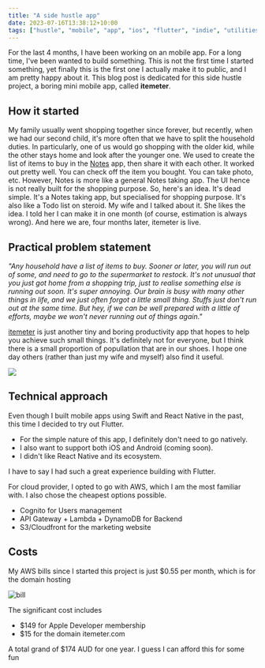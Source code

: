 ```yaml
---
title: "A side hustle app"
date: 2023-07-16T13:38:12+10:00
tags: ["hustle", "mobile", "app", "ios", "flutter", "indie", "utilities", "shopping", "saving"]
---
```


For the last 4 months, I have been working on an mobile app. For a long time, I've been wanted to build something. This is not the first time I started something, yet finally this is the first one I actually make it to public, and I am pretty happy about it. This blog post is dedicated for this side hustle project, a boring mini mobile app, called **itemeter**.

## How it started

My family usually went shopping together since forever, but recently, when we had our second child, it's more often that we have to split the household duties. In particularly, one of us would go shopping with the older kid, while the other stays home and look after the younger one. We used to create the list of items to buy in the [Notes](https://apps.apple.com/us/app/notes/id1110145109) app, then share it with each other. It worked out pretty well. You can check off the item you bought. You can take photo, etc. However, Notes is more like a general Notes taking app. The UI hence is not really built for the shopping purpose. So, here's an idea. It's dead simple. It's a Notes taking app, but specialised for shopping purpose. It's also like a Todo list on steroid. My wife and I talked about it. She likes the idea. I told her I can make it in one month (of course, estimation is always wrong). And here we are, four months later, itemeter is live.

## Practical problem statement

_"Any household have a list of items to buy. Sooner or later, you will run out of some, and need to go to the supermarket to restock. It's not unusual that you just got home from a shopping trip, just to realise something else is running out soon. It's super annoying. Our brain is busy with many other things in life, and we just often forgot a little small thing. Stuffs just don't run out at the same time. But hey, if we can be well prepared with a little of efforts, maybe we won't never running out of things again."_

[itemeter](https://itemeter.com) is just another tiny and boring productivity app that hopes to help you achieve such small things. It's definitely not for everyone, but I think there is a small proportion of popullation that are in our shoes. I hope one day others (rather than just my wife and myself) also find it useful.

![](/website.png)

## Technical approach

Even though I built mobile apps using Swift and React Native in the past, this time I decided to try out Flutter. 
- For the simple nature of this app, I definitely don't need to go natively.
- I also want to support both iOS and Android (coming soon).
- I didn't like React Native and its ecosystem.

I have to say I had such a great experience building with Flutter.

For cloud provider, I opted to go with AWS, which I am the most familiar with. I also chose the cheapest options possible.
- Cognito for Users management
- API Gateway + Lambda + DynamoDB for Backend
- S3/Cloudfront for the marketing website

## Costs

My AWS bills since I started this project is just $0.55 per month, which is for the domain hosting

![bill](https://github.com/namnd/namnd.github.io/assets/1306029/3e8b1160-5382-4b17-82b3-662c3e337655)

The significant cost includes
- $149 for Apple Developer membership
- $15 for the domain itemeter.com

A total grand of $174 AUD for one year. I guess I can afford this for some fun
